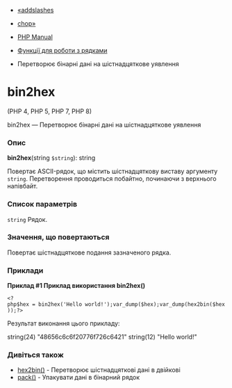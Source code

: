 - [«addslashes](function.addslashes.md)
- [chop»](function.chop.md)

- [PHP Manual](index.md)
- [Функції для роботи з рядками](ref.strings.md)
- Перетворює бінарні дані на шістнадцяткове уявлення

# bin2hex

(PHP 4, PHP 5, PHP 7, PHP 8)

bin2hex — Перетворює бінарні дані на шістнадцяткове уявлення

### Опис

**bin2hex**(string `$string`): string

Повертає ASCII-рядок, що містить шістнадцяткову виставу
аргументу `string`. Перетворення проводиться побайтно, починаючи з
верхнього напівбайт.

### Список параметрів

`string`
Рядок.

### Значення, що повертаються

Повертає шістнадцяткове подання зазначеного рядка.

### Приклади

**Приклад #1 Приклад використання **bin2hex()****

` <?php$hex = bin2hex('Hello world!');var_dump($hex);var_dump(hex2bin($hex));?> `

Результат виконання цього прикладу:

string(24) "48656c6c6f20776f726c6421"
string(12) "Hello world!"

### Дивіться також

- [hex2bin()](function.hex2bin.md) - Перетворює шістнадцяткові
дані в двійкові
- [pack()](function.pack.md) - Упакувати дані в бінарний рядок
